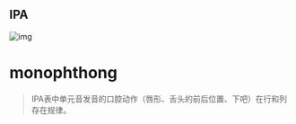 ## IPA

![img](https://www.englishclub.com/images/pronunciation/Phonemic-Chart.jpg)

# monophthong

> IPA表中单元音发音的口腔动作（唇形、舌头的前后位置、下吧）在行和列存在规律。